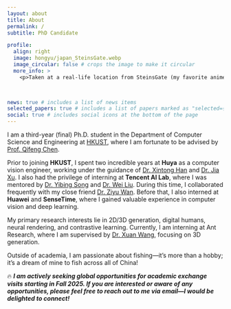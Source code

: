 ```yaml
---
layout: about
title: About
permalink: /
subtitle: PhD Candidate

profile:
  align: right
  image: hongyu/japan_SteinsGate.webp
  image_circular: false # crops the image to make it circular
  more_info: >
    <p>Taken at a real-life location from SteinsGate (my favorite anime).</p>

 

news: true # includes a list of news items
selected_papers: true # includes a list of papers marked as "selected={true}"
social: true # includes social icons at the bottom of the page
---
```

I am a third-year (final) Ph.D. student in the Department of Computer Science and Engineering at [HKUST](https://hkust.edu.hk/), where I am fortunate to be advised by [Prof. Qifeng Chen](https://cqf.io/).

Prior to joining **HKUST**, I spent two incredible years at **Huya** as a computer vision engineer, working under the guidance of [Dr. Xintong Han](https://xthan.github.io/) and [Dr. Jia Xu](https://pages.cs.wisc.edu/~jiaxu/). I also had the privilege of interning at **Tencent AI Lab**, where I was mentored by [Dr. Yibing Song](https://ybsong00.github.io/) and [Dr. Wei Liu](https://scholar.google.com/citations?user=AjxoEpIAAAAJ&hl=zh-CN). During this time, I collaborated frequently with my close friend [Dr. Ziyu Wan](http://raywzy.com/).  Before that, I also interned at **Huawei** and **SenseTime**, where I gained valuable experience in computer vision and deep learning.

My primary research interests lie in 2D/3D generation, digital humans, neural rendering, and contrastive learning. Currently, I am interning at Ant Research, where I am supervised by [Dr. Xuan Wang](https://xuanwangvc.github.io/), focusing on 3D generation.

Outside of academia, I am passionate about fishing—it’s more than a hobby; it’s a dream of mine to fish across all of China!

🔥 ***I am actively seeking global opportunities for academic exchange visits starting in Fall 2025. If you are interested or aware of any opportunities, please feel free to reach out to me via email—I would be delighted to connect!***
